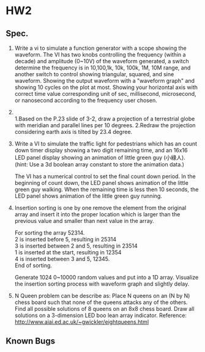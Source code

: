 # HW2
## Spec.

1. Write a vi to simulate a function generator with a scope showing the waveform. The VI has two knobs controlling the frequency (within a decade) and amplitude (0~10V) of the waveform generated, a switch determine the frequency is in 10,100,1k, 10k, 100k, 1M, 10M range, and another switch to control showing triangular, squared, and sine waveform. Showing the output waveform with a "waveform graph" and showing 10 cycles on the plot at most. Showing your horizontal axis with correct time value corresponding unit of sec, millisecond, microsecond, or nanosecond according to the frequency user chosen.

2. \
  1.Based on the P.23 slide of 3-2, draw a projection of a terrestrial globe with meridian and parallel lines per 10 degrees.
  2.Redraw the projection considering earth axis is tilted by 23.4 degree.

3. Write a VI to simulate the traffic light for pedestrians which has an count down timer display showing a two digit remaining time, and an 16x16 LED panel display showing an animation of little green guy (小綠人). (hint: Use a 3d boolean array constant to store the animation data.)

   The VI has a numerical control to set the final count down period. In the beginning of count down, the LED panel shows animation of the little green guy walking. When the remaining time is less then 10 seconds, the LED panel shows animation of the little green guy running.

4. Insertion sorting is one by one remove the element from the original array and insert it into the proper location which is larger than the previous value and smaller than next value in the array.

   For sorting the array 52314.  
   2 is inserted before 5, resulting in 25314  
   3 is inserted between 2 and 5, resulting in 23514  
   1 is inserted at the start, resulting in 12354  
   4 is inserted between 3 and 5, 12345.  
   End of sorting.
   
   Generate 1024 0~10000 random values and put into a 1D array. Visualize the insertion sorting process with waveform graph and slightly delay.

5. N Queen problem can be describe as: Place N queens on an (N by N) chess board such that none of the queens attacks any of the others. Find all possible solutions of 8 queens on an 8x8 chess board. Draw all solutions on a 3-dimension LED boo lean array indicator. 
   Reference: http://www.aiai.ed.ac.uk/~gwickler/eightqueens.html 

## Known Bugs
